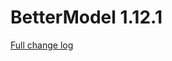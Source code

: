 # BetterModel 1.12.1

[Full change log](https://github.com/toxicity188/BetterModel/compare/1.12.0...1.12.1)